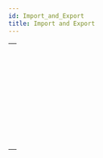 ```yaml
---
id: Import_and_Export
title: Import and Export
---
```

||
|---|
|[<!-- INCLUDE #_command_.EXPORT DATA.Syntax -->](../../commands-legacy/export-data.md)<br/><!-- INCLUDE #_command_.EXPORT DATA.Summary -->|
|[<!-- INCLUDE #_command_.EXPORT DIF.Syntax -->](../../commands-legacy/export-dif.md)<br/><!-- INCLUDE #_command_.EXPORT DIF.Summary -->|
|[<!-- INCLUDE #_command_.EXPORT SYLK.Syntax -->](../../commands-legacy/export-sylk.md)<br/><!-- INCLUDE #_command_.EXPORT SYLK.Summary -->|
|[<!-- INCLUDE #_command_.EXPORT TEXT.Syntax -->](../../commands-legacy/export-text.md)<br/><!-- INCLUDE #_command_.EXPORT TEXT.Summary -->|
|[<!-- INCLUDE #_command_.IMPORT DATA.Syntax -->](../../commands-legacy/import-data.md)<br/><!-- INCLUDE #_command_.IMPORT DATA.Summary -->|
|[<!-- INCLUDE #_command_.IMPORT DIF.Syntax -->](../../commands-legacy/import-dif.md)<br/><!-- INCLUDE #_command_.IMPORT DIF.Summary -->|
|[<!-- INCLUDE #_command_.IMPORT SYLK.Syntax -->](../../commands-legacy/import-sylk.md)<br/><!-- INCLUDE #_command_.IMPORT SYLK.Summary -->|
|[<!-- INCLUDE #_command_.IMPORT TEXT.Syntax -->](../../commands-legacy/import-text.md)<br/><!-- INCLUDE #_command_.IMPORT TEXT.Summary -->|
